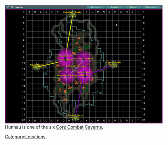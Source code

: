 ![](images/HunhauMap.jpg "fig:HunhauMap.jpg") Hunhau is one of the six [Core
Combat](../items/Core_Combat.md) [Caverns](Caverns.md).

[Category:Locations](Category:Locations.md)
